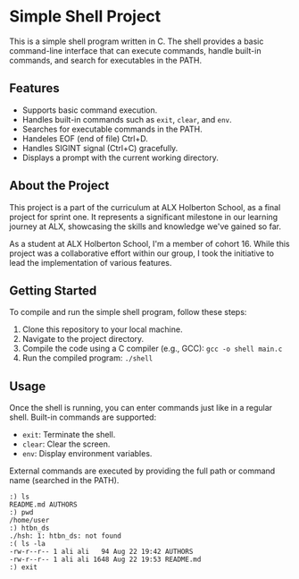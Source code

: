 # Simple Shell Project

This is a simple shell program written in C. The shell provides a basic command-line interface that can execute commands, handle built-in commands, and search for executables in the PATH.

## Features

- Supports basic command execution.
- Handles built-in commands such as `exit`, `clear`, and `env`.
- Searches for executable commands in the PATH.
- Handeles EOF (end of file) Ctrl+D.
- Handles SIGINT signal (Ctrl+C) gracefully.
- Displays a prompt with the current working directory.

## About the Project

This project is a part of the curriculum at ALX Holberton School, as a final project for sprint one. It represents a significant milestone in our learning journey at ALX, showcasing the skills and knowledge we've gained so far.

As a student at ALX Holberton School, I'm a member of cohort 16. While this project was a collaborative effort within our group, I took the initiative to lead the implementation of various features.

## Getting Started

To compile and run the simple shell program, follow these steps:

1. Clone this repository to your local machine.
2. Navigate to the project directory.
3. Compile the code using a C compiler (e.g., GCC): `gcc -o shell main.c`
4. Run the compiled program: `./shell`

## Usage

Once the shell is running, you can enter commands just like in a regular shell. Built-in commands are supported:

- `exit`: Terminate the shell.
- `clear`: Clear the screen.
- `env`: Display environment variables.

External commands are executed by providing the full path or command name (searched in the PATH).

```shell
:) ls
README.md AUTHORS
:) pwd
/home/user
:) htbn_ds
./hsh: 1: htbn_ds: not found
:( ls -la
-rw-r--r-- 1 ali ali   94 Aug 22 19:42 AUTHORS
-rw-r--r-- 1 ali ali 1648 Aug 22 19:53 README.md
:) exit
